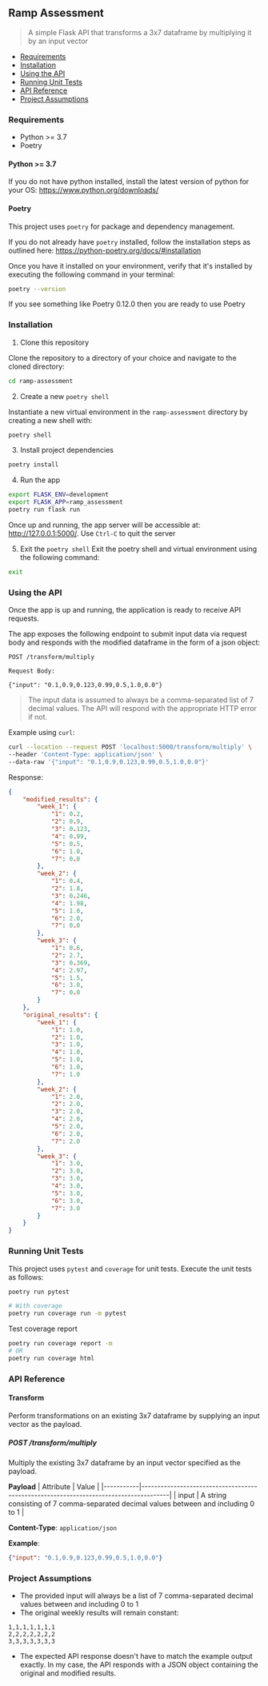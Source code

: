 ## Ramp Assessment

> A simple Flask API that transforms a 3x7 dataframe by multiplying it by an input vector

* [Requirements](#requirements)
* [Installation](#installation)
* [Using the API](#using-the-api)
* [Running Unit Tests](#running-unit-tests)
* [API Reference](#api-reference)
* [Project Assumptions](#project-assumptions)

### Requirements
* Python >= 3.7
* Poetry

#### Python >= 3.7
If you do not have python installed, install the latest version of python for your OS: https://www.python.org/downloads/

#### Poetry
This project uses `poetry` for package and dependency management.

If you do not already have `poetry` installed, follow the installation steps as outlined here: https://python-poetry.org/docs/#installation

Once you have it installed on your environment, verify that it's installed by executing the following command in your terminal:

```bash
poetry --version
```
If you see something like Poetry 0.12.0 then you are ready to use Poetry

### Installation

1. Clone this repository

Clone the repository to a directory of your choice and navigate to the cloned directory:

```bash
cd ramp-assessment
```

2. Create a new `poetry shell`

Instantiate a new virtual environment in the `ramp-assessment` directory by creating a new shell with:

```bash
poetry shell
```

3. Install project dependencies

```bash
poetry install
```

4. Run the app

```bash
export FLASK_ENV=development
export FLASK_APP=ramp_assessment
poetry run flask run
```
Once up and running, the app server will be accessible at:
 http://127.0.0.1:5000/. Use `Ctrl-C` to quit the server

5. Exit the `poetry shell`
Exit the poetry shell and virtual environment using the following command:
```bash
exit
```

### Using the API

Once the app is up and running, the application is ready to receive API requests. 

The app exposes the following endpoint to submit input data via request body and responds with the modified dataframe in the form of a json object:

```
POST /transform/multiply

Request Body:

{"input": "0.1,0.9,0.123,0.99,0.5,1.0,0.0"}
```
> The input data is assumed to always be a comma-separated list of 7 decimal values. The API will respond with the appropriate HTTP error if not.

Example using `curl`:
```bash
curl --location --request POST 'localhost:5000/transform/multiply' \
--header 'Content-Type: application/json' \
--data-raw '{"input": "0.1,0.9,0.123,0.99,0.5,1.0,0.0"}'
```

Response:

```json
{
    "modified_results": {
        "week_1": {
            "1": 0.2,
            "2": 0.9,
            "3": 0.123,
            "4": 0.99,
            "5": 0.5,
            "6": 1.0,
            "7": 0.0
        },
        "week_2": {
            "1": 0.4,
            "2": 1.8,
            "3": 0.246,
            "4": 1.98,
            "5": 1.0,
            "6": 2.0,
            "7": 0.0
        },
        "week_3": {
            "1": 0.6,
            "2": 2.7,
            "3": 0.369,
            "4": 2.97,
            "5": 1.5,
            "6": 3.0,
            "7": 0.0
        }
    },
    "original_results": {
        "week_1": {
            "1": 1.0,
            "2": 1.0,
            "3": 1.0,
            "4": 1.0,
            "5": 1.0,
            "6": 1.0,
            "7": 1.0
        },
        "week_2": {
            "1": 2.0,
            "2": 2.0,
            "3": 2.0,
            "4": 2.0,
            "5": 2.0,
            "6": 2.0,
            "7": 2.0
        },
        "week_3": {
            "1": 3.0,
            "2": 3.0,
            "3": 3.0,
            "4": 3.0,
            "5": 3.0,
            "6": 3.0,
            "7": 3.0
        }
    }
}
```

### Running Unit Tests

This project uses `pytest` and `coverage` for unit tests. Execute the unit tests as follows:

```bash
poetry run pytest

# With coverage
poetry run coverage run -m pytest
```

Test coverage report

```bash
poetry run coverage report -m
# OR
poetry run coverage html
```

### API Reference

#### Transform

Perform transformations on an existing 3x7 dataframe by supplying an input vector as the payload.

##### POST /transform/multiply
Multiply the existing 3x7 dataframe by an input vector specified as the payload.

**Payload**
| Attribute | Value                                                                                |
|-----------|--------------------------------------------------------------------------------------|
| input     | A string consisting of 7 comma-separated decimal values between and including 0 to 1 |

**Content-Type**: `application/json`

**Example**:
```json
{"input": "0.1,0.9,0.123,0.99,0.5,1.0,0.0"}
```

### Project Assumptions
* The provided input will always be a list of 7 comma-separated decimal values between and including 0 to 1
* The original weekly results will remain constant:
```
1,1,1,1,1,1,1
2,2,2,2,2,2,2
3,3,3,3,3,3,3
``` 
* The expected API response doesn't have to match the example output exactly. 
In my case, the API responds with a JSON object containing the original and modified results.